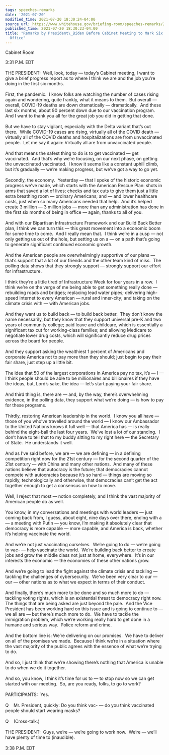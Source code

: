 ```yaml
---
tags: speeches-remarks
date: '2021-07-20'
modified_time: 2021-07-20 18:30:24-04:00
source_url: https://www.whitehouse.gov/briefing-room/speeches-remarks/2021/07/20/remarks-by-president-biden-before-cabinet-meeting-to-mark-six-months-in-office/
published_time: 2021-07-20 18:30:23-04:00
title: "Remarks by President\_Biden Before Cabinet Meeting to Mark Six Months in\_\
  Office"
---
```

 
Cabinet Room

3:31 P.M. EDT  
   
THE PRESIDENT:  Well, look, today — today’s Cabinet meeting, I want to
give a brief progress report as to where I think we are and the job
you’re doing in the first six months.  
   
First, the pandemic.  I know folks are watching the number of cases
rising again and wondering, quite frankly, what it means to them.  But
overall — overall, COVID-19 deaths are down dramatically —
dramatically.  And these last six months, about 90 percent down due to
our vaccination program.  And I want to thank you all for the great job
you did in getting that done.   
   
But we have to stay vigilant, especially with the Delta variant that’s
out there.  While COVID-19 cases are rising, virtually all of the COVID
death — virtually all of the COVID deaths and hospitalizations are from
unvaccinated people.  Let me say it again: Virtually all are from
unvaccinated people.  
   
And that means the safest thing to do is to get vaccinated — get
vaccinated.  And that’s why we’re focusing, on our next phase, on
getting the unvaccinated vaccinated.  I know it seems like a constant
uphill climb, but it’s gradually — we’re making progress, but we’ve got
a way to go yet.  
   
Secondly, the economy.  Yesterday — that I spoke of the historic
economic progress we’ve made, which starts with the American Rescue
Plan: shots in arms that saved a lot of lives; checks and tax cuts to
give them just a little extra breathing room — ordinary Americans; and —
and lower healthcare costs, just when so many Americans needed that
help.  And it’s helped create 3 million — 3 million jobs — more than any
administration has done in the first six months of being in office —
again, thanks to all of you.   
   
And with our Bipartisan Infrastructure Framework and our Build Back
Better plan, I think we can turn this — this great movement into a
economic boom for some time to come.  And I really mean that.  I think
we’re in a cusp — not only getting us out of the hole, but setting us on
a — on a path that’s going to generate significant continued economic
growth.   
   
And the American people are overwhelmingly supportive of our plans —
that’s support that a lot of our friends and the other team kind of
miss.  The polling data shows that they strongly support — strongly
support our effort for infrastructure.  
   
I think they’re a little tired of Infrastructure Week for four years in
a row.  I think we’re on the verge of me being able to get something
really done — rebuilding roads and bridges; replacing lead water pipes;
delivering high-speed Internet to every American — rural and inner-city;
and taking on the climate crisis with — with American jobs.  
   
And they want us to build back — to build back better.  They don’t know
the name necessarily, but they know that they support universal pre-K
and two years of community college; paid leave and childcare, which is
essentially a significant tax cut for working-class families; and
allowing Medicare to negotiate lower drug costs, which will
significantly reduce drug prices across the board for people.  
   
And they support asking the wealthiest 1 percent of Americans and
corporate America not to pay more than they should; just begin to pay
their fair share, just step up a little bit.   
   
The idea that 50 of the largest corporations in America pay no tax, it’s
— I — I think people should be able to be millionaires and billionaires
if they have the ideas, but, Lord’s sake, the idea — let’s start paying
your fair share.  
   
And third thing is, there are — and, by the way, there’s overwhelming
evidence, in the polling data, they support what we’re doing — is how to
pay for these programs.   
   
Thirdly, restoring American leadership in the world.  I know you all
have — those of you who’ve travelled around the world — I know our
Ambassador to the United Nations knows it full well — that America has —
is really behind the eight-ball the last four years.  We’ve lost a lot
of our standing.  I don’t have to tell that to my buddy sitting to my
right here — the Secretary of State.  He understands it well.  
   
And as I’ve said before, we are — we are defining — in a defining
competition right now for the 21st century — for the second quarter of
the 21st century — with China and many other nations.  And many of these
nations believe that autocracy is the future; that democracies cannot
compete with autocracies because it’s so hard — things are moving so
rapidly, technologically and otherwise, that democracies can’t get the
act together enough to get a consensus on how to move.  
   
Well, I reject that most — notion completely, and I think the vast
majority of American people do as well.  
   
You know, in my conversations and meetings with world leaders — just
coming back from, I guess, about eight, nine days over there, ending
with a — a meeting with Putin — you know, I’m making it absolutely clear
that democracy is more capable — more capable, and America is back,
whether it’s helping vaccinate the world.   
   
And we’re not just vaccinating ourselves.  We’re going to do — we’re
going to vac- — help vaccinate the world.  We’re building back better to
create jobs and grow the middle class not just at home, everywhere. 
It’s in our interests the economic — the economies of these other
nations grow.   
   
And we’re going to lead the fight against the climate crisis and
tackling — tackling the challenges of cybersecurity.  We’ve been very
clear to our — our — other nations as to what we expect in terms of
their conduct.  
   
And finally, there’s much more to be done and so much more to do —
tackling voting rights, which is an existential threat to democracy
right now.  The things that are being asked are just beyond the pale. 
And the Vice President has been working hard on this issue and is going
to continue to — we all are — but there’s much more to do.  We have to
tackle the immigration problem, which we’re working really hard to get
done in a humane and serious way.  Police reform and crime.   
   
And the bottom line is: We’re delivering on our promises.  We have to
deliver on all of the promises we made.  Because I think we’re in a
situation where the vast majority of the public agrees with the essence
of what we’re trying to do.   
   
And so, I just think that we’re showing there’s nothing that America is
unable to do when we do it together.   
   
And so, you know, I think it’s time for us to — to stop now so we can
get started with our meeting.  So, are you ready, folks, to go to
work?  
   
PARTICIPANTS:  Yes.  
   
Q    Mr. President, quickly: Do you think vac- — do you think vaccinated
people should start wearing masks?   
   
Q    (Cross-talk.)  
   
THE PRESIDENT:  Guys, we’re — we’re going to work now.  We’re — we’ll
have plenty of time to (inaudible).  
   
3:38 P.M. EDT
